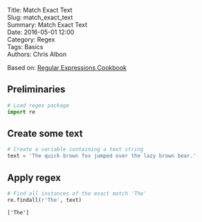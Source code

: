 Title: Match Exact Text  
Slug: match_exact_text  
Summary: Match Exact Text  
Date: 2016-05-01 12:00  
Category: Regex  
Tags: Basics  
Authors: Chris Albon  

Based on: [Regular Expressions Cookbook](http://shop.oreilly.com/product/0636920023630.do)

## Preliminaries


```python
# Load regex package
import re
```

## Create some text


```python
# Create a variable containing a text string
text = 'The quick brown fox jumped over the lazy brown bear.'
```

## Apply regex


```python
# Find all instances of the exact match 'The'
re.findall(r'The', text)
```




    ['The']


